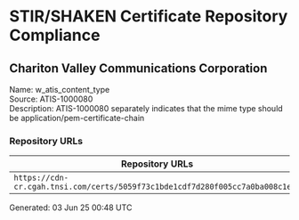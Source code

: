 # STIR/SHAKEN Certificate Repository Compliance

## Chariton Valley Communications Corporation

Name: w_atis_content_type\
Source: ATIS-1000080\
Description: ATIS-1000080 separately indicates that the mime type should be application/pem-certificate-chain
### Repository URLs

| Repository URLs | Not After |  Problems | Link |
|-----------------|-----------|-----------|------|
| `https://cdn-cr.cgah.tnsi.com/certs/5059f73c1bde1cdf7d280f005cc7a0ba008c1e59` | 02&#160;May&#160;26&#160;16:55&#160;UTC | true | [view](../../REPOS/5b9d9bb8b9f07c8815c0be6638b8ce1527fce961/README.md) |


Generated: 03 Jun 25 00:48 UTC